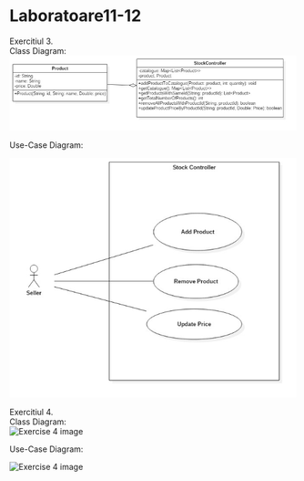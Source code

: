 # Laboratoare11-12
Exercitiul 3.\
Class Diagram:\
![Exercise 3 image](ex3.jpg)

Use-Case Diagram:

![Exercise 3 image](UseCaseDiagram.jpg)

Exercitiul 4.\
Class Diagram:\
![Exercise 4 image](ex4.jpg)

Use-Case Diagram:

![Exercise 4 image](usecase.jpg)
